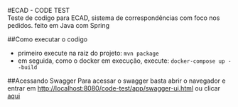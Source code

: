 #ECAD - CODE TEST   
Teste de codigo para ECAD, sistema de correspondências  com foco nos pedidos. feito em Java com Spring

##Como executar o codigo
* primeiro execute na raiz do projeto:
`mvn package`
* em seguida, como o docker em execução, execute:
`docker-compose up --build`
  
##Acessando Swagger
Para acessar o swagger basta abrir o navegador e entrar em [http://localhost:8080/code-test/app/swagger-ui.html](http://localhost:8080/code-test/app/swagger-ui.html)
ou clicar [aqui](http://localhost:8080/code-test/app/swagger-ui.html)